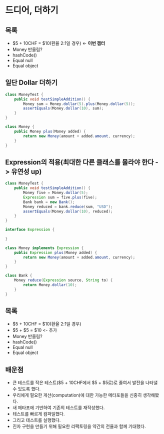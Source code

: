 # 드디어, 더하기
## 목록
- $5 + 10CHF = $10(환율 2:1일 경우) <- **이번 챕터**
- Money 반올림?
- hashCode()
- Equal null
- Equal object

## 일단 Dollar 더하기
```java
class MoneyTest {
    public void testSimpleAddition() {
        Money sum = Money.dollar(5).plus(Money.dollar(5));
        assertEquals(Money.dollar(10), sum);
    }
}

class Money {
    public Money plus(Money added) {
        return new Money(amount + added.amount, currency);
    }
}
```

## Expression의 적용(최대한 다른 클래스를 몰라야 한다 -> 유연성 up)
```java
class MoneyTest {
    public void testSimpleAddition() {
        Money five = Money.dollar(5);
        Expression sum = five.plus(five);
        Bank bank = new Bank();
        Money reduced = bank.reduce(sum, "USD");
        assertEquals(Money.dollar(10), reduced);
    }
}

interface Expression {
    
}

class Money implements Expression {
    public Expression plus(Money added) {
        return new Money(amount + added.amount, currency);
    }
}

class Bank {
    Money reduce(Expression source, String to) {
        return Money.dollar(10);
    }
}
```

## 목록
- $5 + 10CHF = $10(환율 2:1일 경우)
- $5 + $5 = $10 <- 추가
- Money 반올림?
- hashCode()
- Equal null
- Equal object

## 배운점
- 큰 테스트를 작은 테스트($5 + 10CHF에서 $5 + $5로)로 줄여서 발전을 나타낼 수 있도록 했다.
- 우리에게 필요한 게산(computation)에 대한 가능한 메타포들을 신중히 생각해봤다.
- 새 메타포에 기반하여 기존의 테스트를 재작성했다.
- 테스트를 빠르게 컴파일했다.
- 그리고 테스트를 실행했다.
- 진자 구현을 만들기 위해 필요한 리팩토링을 약간의 전율과 함께 기대했다.